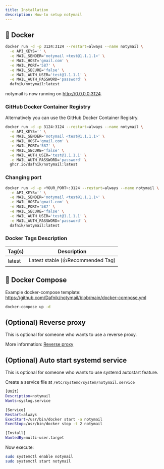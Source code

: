 ```yaml
---
title: Installation
description: How-to setup notymail
---
```


## 🐳 Docker

```bash
docker run -d -p 3124:3124 --restart=always --name notymail \
  -e API_KEYS='' \
  -e MAIL_SENDER='notymail <test@1.1.1.1>' \
  -e MAIL_HOST='gmail.com' \
  -e MAIL_PORT='587' \
  -e MAIL_SECURE='false' \
  -e MAIL_AUTH_USER='test@1.1.1.1' \
  -e MAIL_AUTH_PASSWORD='password' \
  dafnik/notymail:latest
```

notymail is now running on <http://0.0.0.0:3124>.

### GitHub Docker Container Registry

Alternatively you can use the GitHub Docker Container Registry.

```bash
docker run -d -p 3124:3124 --restart=always --name notymail \
  -e API_KEYS='' \
  -e MAIL_SENDER='notymail <test@1.1.1.1>' \
  -e MAIL_HOST='gmail.com' \
  -e MAIL_PORT='587' \
  -e MAIL_SECURE='false' \
  -e MAIL_AUTH_USER='test@1.1.1.1' \
  -e MAIL_AUTH_PASSWORD='password' \
  ghcr.io/dafnik/notymail:latest
```

### Changing port

```bash
docker run -d -p <YOUR_PORT>:3124 --restart=always --name notymail \
  -e API_KEYS='' \
  -e MAIL_SENDER='notymail <test@1.1.1.1>' \
  -e MAIL_HOST='gmail.com' \
  -e MAIL_PORT='587' \
  -e MAIL_SECURE='false' \
  -e MAIL_AUTH_USER='test@1.1.1.1' \
  -e MAIL_AUTH_PASSWORD='password' \
  dafnik/notymail:latest
```

### Docker Tags Description

| Tag(s) | Description                       |
| ------ | --------------------------------- |
| latest | Latest stable (👍Recommended Tag) |

## 🐳 Docker Compose

Example docker-compose template: https://github.com/Dafnik/notymail/blob/main/docker-compose.yml

```bash
docker-compose up -d
```

## (Optional) Reverse proxy

This is optional for someone who wants to use a reverse proxy.

More information: [Reverse proxy](../reverse-proxy)

## (Optional) Auto start systemd service

This is optional for someone who wants to use systemd autostart feature.

Create a service file at `/etc/systemd/system/notymail.service`

```bash
[Unit]
Description=notymail
Wants=syslog.service

[Service]
Restart=always
ExecStart=/usr/bin/docker start -a notymail
ExecStop=/usr/bin/docker stop -t 2 notymail

[Install]
WantedBy=multi-user.target
```

Now execute:

```bash
sudo systemctl enable notymail
sudo systemctl start notymail
```
